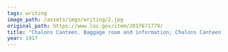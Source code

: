 ```yaml
---
tags: writing
image_path: /assets/imgs/writing/2.jpg
original_path: https://www.loc.gov/item/2017671779/
title: "Chalons Canteen. Baggage room and information; Chalons Canteen. Room for play, reading and writing"
year: 1917
---
```



